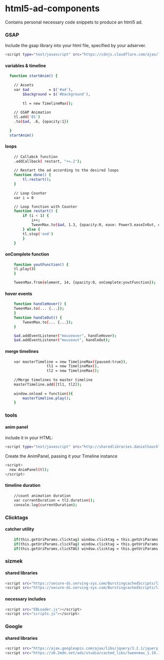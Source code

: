 # html5-ad-components
Contains personal necessary code snippets to produce an html5 ad.

### GSAP
Include the gsap library into your html file, specified by your adserver.
```bash
<script type="text/javascript" src="https://cdnjs.cloudflare.com/ajax/libs/gsap/1.20.2/TweenMax.min.js"></script>
```
#### variables & timeline
```bash
  function startAnim() {
  
    // Assets
    var $ad 		= $('#ad'),
    	$background	= $('#background'),
        
        tl = new TimelineMax();
        
    // GSAP Animation
    tl.add('01')
    .to($ad, .6, {opacity:1})
    
  }
  startAnim()
```

#### loops
```bash
    // Callabck function
    .addCallback( restart, "+=.2");
    
    // Restart the ad according to the desired loops
    function done() {
    	tl.restart();
    }
	
    // Loop Counter
    var i = 0

    // Loop function with Counter
    function restart() {
    	if (i < 1) {
    	    i++;
    	    TweenMax.to($ad, 1.3, {opacity:0, ease: Power3.easeInOut, onComplete:done},13.3);
    	} else {
	    tl.stop('end')
    	}
    }
```

#### onComplete function
```bash
    function youtFunction() {
  	tl.play(3)
    }

    TweenMax.from(element, 14, {opacity:0, onComplete:youtFunction});
```

#### hover events
```bash
    function handleHover() {
	TweenMax.to(... {...});
    }
    function handleOut() {
        TweenMax.to(... {...});
    }

    $ad.addEventListener("mouseover", handleHover);
    $ad.addEventListener("mouseout", handleOut);
```

#### merge timelines
```bash
    var masterTimeline = new TimelineMax({paused:true}),
               	   tl1 = new TimelineMax(),
                   tl2 = new TimelineMax();
		   
    //Merge timelines to master timeline
    masterTimeline.add([tl1, tl2]);
    
    window.onload = function(){
        masterTimeline.play();
    }
```

### tools
#### anim panel
include it in your HTML:
```bash
<script type="text/javascript" src="http://sharedlibraries.danielhauchler.de/anim_panel.js"></script>
```
Create the AnimPanel, passing it your Timeline instance
```bash
<script>
  new AnimPanel(tl);
</script>

```

#### timeline duration
```bash
    //count animation duration
    var currentDuration = tl2.duration();
    console.log(currentDuration);
```

### Clicktags
#### catcher utility
```bash
    if(this.getUriParams.clicktag) window.clicktag = this.getUriParams.clicktag;
    if(this.getUriParams.clickTag) window.clicktag = this.getUriParams.clickTag;
    if(this.getUriParams.clickTAG) window.clicktag = this.getUriParams.clickTAG;
```
 

### sizmek 
#### shared libraries
```bash
<script src="https://secure-ds.serving-sys.com/BurstingcachedScripts/libraries/jquery/1_11_3/jquery.min.js"></script>
<script src="https://secure-ds.serving-sys.com/BurstingcachedScripts/libraries/greensock/1_19_0/TweenMax.min.js"></script>
```

#### necessary includes
```bash
<script src="EBLoader.js"></script>
<script src="scripts.js"></script>
```

### Google
#### shared libraries
```bash
<script src="https://ajax.googleapis.com/ajax/libs/jquery/3.2.1/jquery.min.js"></script>
<script src="https://s0.2mdn.net/ads/studio/cached_libs/tweenmax_1.19.1_92cf05aba6ca4ea5cbc62b5a7cb924e3_min.js"></script>```
```

